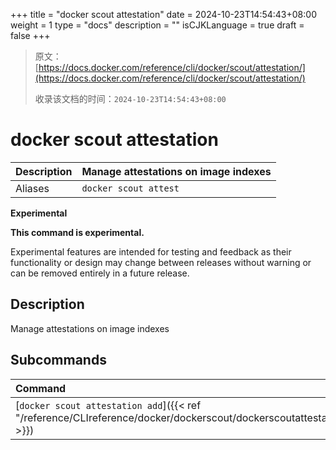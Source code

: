 +++
title = "docker scout attestation"
date = 2024-10-23T14:54:43+08:00
weight = 1
type = "docs"
description = ""
isCJKLanguage = true
draft = false
+++

> 原文：[https://docs.docker.com/reference/cli/docker/scout/attestation/](https://docs.docker.com/reference/cli/docker/scout/attestation/)
>
> 收录该文档的时间：`2024-10-23T14:54:43+08:00`

# docker scout attestation

| Description | Manage attestations on image indexes |
| :---------- | ------------------------------------ |
| Aliases     | `docker scout attest`                |

**Experimental**

**This command is experimental.**

Experimental features are intended for testing and feedback as their functionality or design may change between releases without warning or can be removed entirely in a future release.

## Description

Manage attestations on image indexes

## Subcommands

| Command                                                      | Description              |
| :----------------------------------------------------------- | :----------------------- |
| [`docker scout attestation add`]({{< ref "/reference/CLIreference/docker/dockerscout/dockerscoutattestation/dockerscoutattestationadd" >}}) | Add attestation to image |
